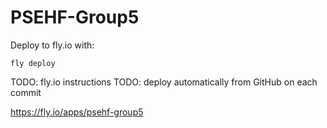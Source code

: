 # PSEHF-Group5

Deploy to fly.io with:
```shell
fly deploy
```

TODO: fly.io instructions
TODO: deploy automatically from GitHub on each commit

https://fly.io/apps/psehf-group5
